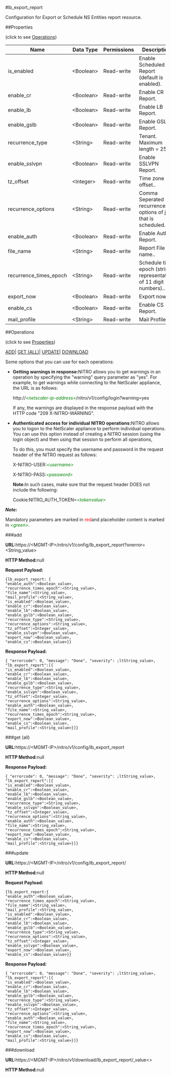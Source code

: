 #lb_export_report

Configuration for Export or Schedule NS Entities report resource.


##Properties 
<span>(click to see [Operations](#opera))</span>


<table><thead><tr><th>Name</th><th>Data Type</th><th>Permissions</th><th>Description</th></tr></thead><tbody><tr><td>is_enabled</td><td>&lt;Boolean></td><td>Read-write</td><td>Enable Scheduled Report (default is enabled).</td></tr><tr><td>enable_cr</td><td>&lt;Boolean></td><td>Read-write</td><td>Enable CR Report.</td></tr><tr><td>enable_lb</td><td>&lt;Boolean></td><td>Read-write</td><td>Enable LB Report.</td></tr><tr><td>enable_gslb</td><td>&lt;Boolean></td><td>Read-write</td><td>Enable GSLB Report.</td></tr><tr><td>recurrence_type</td><td>&lt;String></td><td>Read-write</td><td>Tenant.<br>Maximum length = 255</td></tr><tr><td>enable_sslvpn</td><td>&lt;Boolean></td><td>Read-write</td><td>Enable SSLVPN Report.</td></tr><tr><td>tz_offset</td><td>&lt;Integer></td><td>Read-write</td><td>Time zone offset..</td></tr><tr><td>recurrence_options</td><td>&lt;String></td><td>Read-write</td><td>Comma Seperated recurrence options of job that is scheduled.</td></tr><tr><td>enable_auth</td><td>&lt;Boolean></td><td>Read-write</td><td>Enable Auth Report.</td></tr><tr><td>file_name</td><td>&lt;String></td><td>Read-write</td><td>Report File name..</td></tr><tr><td>recurrence_times_epoch</td><td>&lt;String></td><td>Read-write</td><td>Schedule time epoch (string representation of 11 digit numbers)..</td></tr><tr><td>export_now</td><td>&lt;Boolean></td><td>Read-write</td><td>Export now.</td></tr><tr><td>enable_cs</td><td>&lt;Boolean></td><td>Read-write</td><td>Enable CS Report.</td></tr><tr><td>mail_profile</td><td>&lt;String></td><td>Read-write</td><td>Mail Profile.</td></tr></tbody></table>
##Operations 
<span>(click to see [Properties](#prope))</span>


[ADD]()| [GET (ALL)](#get-)| [UPDATE](#u)| [DOWNLOAD](#dow)


Some options that you can use for each operations:
<ul><li><p><b>Getting warnings in response:</b>NITRO allows you to get warnings in an operation by specifying the "warning" query parameter as "yes". For example, to get warnings while connecting to the NetScaler appliance, the URL is as follows:</p><p>http://<span style="color:green;font-style:italic;">&lt;netscaler-ip-address&gt;</span>/nitro/v1/config/login?warning=yes</p><p>If any, the warnings are displayed in the response payload with the HTTP code "209 X-NITRO-WARNING".</p></li><li><p><b>Authenticated access for individual NITRO operations:</b>NITRO allows you to logon to the NetScaler appliance to perform individual operations. You can use this option instead of creating a NITRO session (using the login object) and then using that session to perform all operations,</p><p>To do this, you must specify the username and password in the request header of the NITRO request as follows:</p><p>X-NITRO-USER:<span style="color:green;font-style:italic;">&lt;username&gt;</span></p><p>X-NITRO-PASS:<span style="color:green;font-style:italic;">&lt;password&gt;</span></p><p><b>Note:</b>In such cases, make sure that the request header DOES not include the following:</p><p>Cookie:NITRO_AUTH_TOKEN=<span style="color:green;font-style:italic;">&lt;tokenvalue&gt;</span></p></li></ul>



***Note:*** 
Mandatory parameters are marked in <span style="color:#FF0000;">red</span>and placeholder content is marked in <span style="color:green;font-style:italic">&lt;green&gt;</span>.

###add



<b>URL:</b>https://&lt;MGMT-IP&gt;/nitro/v1/config/lb_export_report?onerror=&lt;String_value&gt;
<b>HTTP Method:</b>null
<b>Request Payload: </b>```{lb_export_report: {"enable_auth":<Boolean_value>,"recurrence_times_epoch":<String_value>,"file_name":<String_value>,"mail_profile":<String_value>,"is_enabled":<Boolean_value>,"enable_cr":<Boolean_value>,"enable_lb":<Boolean_value>,"enable_gslb":<Boolean_value>,"recurrence_type":<String_value>,"recurrence_options":<String_value>,"tz_offset":<Integer_value>,"enable_sslvpn":<Boolean_value>,"export_now":<Boolean_value>,"enable_cs":<Boolean_value>}}```
<b>Response Payload: </b>```{ "errorcode": 0, "message": "Done", "severity": ;ltString_value>, "lb_export_report":[{"is_enabled":<Boolean_value>,"enable_cr":<Boolean_value>,"enable_lb":<Boolean_value>,"enable_gslb":<Boolean_value>,"recurrence_type":<String_value>,"enable_sslvpn":<Boolean_value>,"tz_offset":<Integer_value>,"recurrence_options":<String_value>,"enable_auth":<Boolean_value>,"file_name":<String_value>,"recurrence_times_epoch":<String_value>,"export_now":<Boolean_value>,"enable_cs":<Boolean_value>,"mail_profile":<String_value>}]}```



###get (all)



<b>URL:</b>https://&lt;MGMT-IP&gt;/nitro/v1/config/lb_export_report
<b>HTTP Method:</b>null
<b>Response Payload: </b>```{ "errorcode": 0, "message": "Done", "severity": ;ltString_value>, "lb_export_report":[{"is_enabled":<Boolean_value>,"enable_cr":<Boolean_value>,"enable_lb":<Boolean_value>,"enable_gslb":<Boolean_value>,"recurrence_type":<String_value>,"enable_sslvpn":<Boolean_value>,"tz_offset":<Integer_value>,"recurrence_options":<String_value>,"enable_auth":<Boolean_value>,"file_name":<String_value>,"recurrence_times_epoch":<String_value>,"export_now":<Boolean_value>,"enable_cs":<Boolean_value>,"mail_profile":<String_value>}]}```



###update



<b>URL:</b>https://&lt;MGMT-IP&gt;/nitro/v1/config/lb_export_report/
<b>HTTP Method:</b>null
<b>Request Payload: </b>```{lb_export_report:{"enable_auth":<Boolean_value>,"recurrence_times_epoch":<String_value>,"file_name":<String_value>,"mail_profile":<String_value>,"is_enabled":<Boolean_value>,"enable_cr":<Boolean_value>,"enable_lb":<Boolean_value>,"enable_gslb":<Boolean_value>,"recurrence_type":<String_value>,"recurrence_options":<String_value>,"tz_offset":<Integer_value>,"enable_sslvpn":<Boolean_value>,"export_now":<Boolean_value>,"enable_cs":<Boolean_value>}}```
<b>Response Payload: </b>```{ "errorcode": 0, "message": "Done", "severity": ;ltString_value>, "lb_export_report":[{"is_enabled":<Boolean_value>,"enable_cr":<Boolean_value>,"enable_lb":<Boolean_value>,"enable_gslb":<Boolean_value>,"recurrence_type":<String_value>,"enable_sslvpn":<Boolean_value>,"tz_offset":<Integer_value>,"recurrence_options":<String_value>,"enable_auth":<Boolean_value>,"file_name":<String_value>,"recurrence_times_epoch":<String_value>,"export_now":<Boolean_value>,"enable_cs":<Boolean_value>,"mail_profile":<String_value>}]}```



###download



<b>URL:</b>https://&lt;MGMT-IP&gt;/nitro/v1/download/lb_export_report/_value&lt;&gt;
<b>HTTP Method:</b>null



